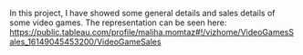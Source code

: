 In this project, I have showed some general details and sales details of some video games. The representation can be seen here: https://public.tableau.com/profile/maliha.momtaz#!/vizhome/VideoGamesSales_16149045453200/VideoGameSales
